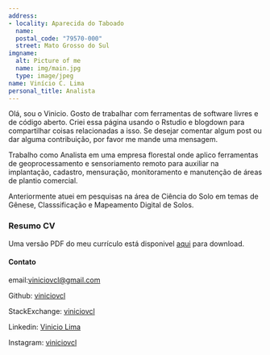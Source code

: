 ```yaml
---
address:
- locality: Aparecida do Taboado
  name: 
  postal_code: "79570-000"
  street: Mato Grosso do Sul
imgname:
  alt: Picture of me
  name: img/main.jpg
  type: image/jpeg
name: Vinício C. Lima 
personal_title: Analista 
---
```


Olá, sou o Vinicio. Gosto de trabalhar com ferramentas de software livres e de código aberto.
Criei essa página usando o Rstudio e blogdown para compartilhar coisas relacionadas a isso. Se desejar comentar algum post ou dar alguma contribuição, por favor me mande uma mensagem.


Trabalho como Analista em uma empresa florestal onde aplico ferramentas de geoprocessamento e sensoriamento remoto para auxiliar na implantação, cadastro, mensuração, monitoramento e manutenção de áreas de plantio comercial.


Anteriormente atuei em pesquisas na área de Ciência do Solo em temas de Gênese, Classsificação e Mapeamento Digital de Solos.

### Resumo CV

Uma versão PDF do meu currículo está disponivel [aqui](https://github.com/viniciovcl/Vinicio-Vitae/blob/master/Vitae%20Vinicio/Vitae-Vinicio.pdf) para download. 


#### Contato

email:viniciovcl@gmail.com

Github: [viniciovcl](https://github.com/viniciovcl)

StackExchange: [viniciovcl](https://gis.stackexchange.com/users/129911/viniciovcl)

Linkedin: [Vinicio Lima](https://www.linkedin.com/public-profile/settings?lipi=urn%3Ali%3Apage%3Ad_flagship3_profile_self_edit_contact-info%3Bl1%2FEX52aQzu496LdsjovLA%3D%3D)

Instagram: [viniciovcl](https://www.instagram.com/viniciovcl?utm_source=qr&igsh=MWswdmMzbGxoNHQ1eA==)




